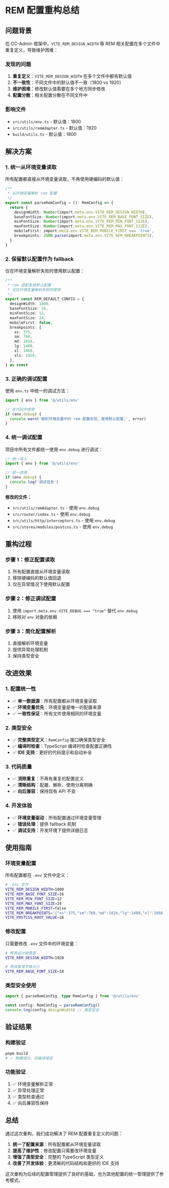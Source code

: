 # REM 配置重构总结

## 问题背景

在 CC-Admin 框架中，`VITE_REM_DESIGN_WIDTH` 等 REM 相关配置在多个文件中重复定义，导致维护困难：

### 发现的问题

1. **重复定义**：`VITE_REM_DESIGN_WIDTH` 在多个文件中都有默认值
2. **不一致性**：不同文件中的默认值不一致（1800 vs 1920）
3. **维护困难**：修改默认值需要在多个地方同步修改
4. **配置分散**：相关配置分散在不同文件中

### 影响文件

- `src/utils/env.ts` - 默认值：1800
- `src/utils/remAdapter.ts` - 默认值：1920
- `build/utils.ts` - 默认值：1800

## 解决方案

### 1. 统一从环境变量读取

所有配置都直接从环境变量读取，不再使用硬编码的默认值：

```typescript
/**
 * 从环境变量解析 rem 配置
 */
export const parseRemConfig = (): RemConfig => {
  return {
    designWidth: Number(import.meta.env.VITE_REM_DESIGN_WIDTH),
    baseFontSize: Number(import.meta.env.VITE_REM_BASE_FONT_SIZE),
    minFontSize: Number(import.meta.env.VITE_REM_MIN_FONT_SIZE),
    maxFontSize: Number(import.meta.env.VITE_REM_MAX_FONT_SIZE),
    mobileFirst: import.meta.env.VITE_REM_MOBILE_FIRST === 'true',
    breakpoints: JSON.parse(import.meta.env.VITE_REM_BREAKPOINTS),
  }
}
```

### 2. 保留默认配置作为 fallback

仅在环境变量解析失败时使用默认配置：

```typescript
/**
 * rem 适配系统默认配置
 * 仅在环境变量解析失败时使用
 */
export const REM_DEFAULT_CONFIG = {
  designWidth: 1800,
  baseFontSize: 16,
  minFontSize: 12,
  maxFontSize: 24,
  mobileFirst: false,
  breakpoints: {
    xs: 375,
    sm: 768,
    md: 1024,
    lg: 1400,
    xl: 1660,
    xls: 1920,
  },
} as const
```

### 3. 正确的调试配置

使用 `env.ts` 中统一的调试方法：

```typescript
import { env } from '@/utils/env'

// 在代码中使用
if (env.debug) {
  console.warn('解析环境变量中的 rem 配置失败，使用默认配置:', error)
}
```

### 4. 统一调试配置

项目中所有文件都统一使用 `env.debug` 进行调试：

```typescript
// 统一导入
import { env } from '@/utils/env'

// 统一使用
if (env.debug) {
  console.log('调试信息')
}
```

**修改的文件：**

- `src/utils/remAdapter.ts` - 使用 `env.debug`
- `src/router/index.ts` - 使用 `env.debug`
- `src/utils/http/interceptors.ts` - 使用 `env.debug`
- `src/stores/modules/postcss.ts` - 使用 `env.debug`

## 重构过程

### 步骤 1：修正配置读取

1. 所有配置直接从环境变量读取
2. 移除硬编码的默认值回退
3. 仅在异常情况下使用默认配置

### 步骤 2：修正调试配置

1. 使用 `import.meta.env.VITE_DEBUG === "true"` 替代 `env.debug`
2. 移除对 `env` 对象的依赖

### 步骤 3：简化配置解析

1. 直接解析环境变量
2. 提供异常处理机制
3. 保持类型安全

## 改进效果

### 1. 配置统一性

- ✅ **单一数据源**：所有配置都从环境变量读取
- ✅ **环境变量优先**：环境变量是唯一的配置来源
- ✅ **一致性保证**：所有文件使用相同的环境变量

### 2. 类型安全

- ✅ **完整类型定义**：`RemConfig` 接口确保类型安全
- ✅ **编译时检查**：TypeScript 编译时检查配置正确性
- ✅ **IDE 支持**：更好的代码提示和自动补全

### 3. 代码质量

- ✅ **消除重复**：不再有重复的配置定义
- ✅ **清晰结构**：配置、解析、使用分离明确
- ✅ **向后兼容**：保持现有 API 不变

### 4. 开发体验

- ✅ **环境变量驱动**：所有配置通过环境变量管理
- ✅ **错误处理**：提供 fallback 机制
- ✅ **调试支持**：开发环境下提供详细日志

## 使用指南

### 环境变量配置

所有配置都在 `.env` 文件中定义：

```bash
# .env 文件
VITE_REM_DESIGN_WIDTH=1800
VITE_REM_BASE_FONT_SIZE=16
VITE_REM_MIN_FONT_SIZE=12
VITE_REM_MAX_FONT_SIZE=24
VITE_REM_MOBILE_FIRST=false
VITE_REM_BREAKPOINTS='{"xs":375,"sm":768,"md":1024,"lg":1400,"xl":1660,"xls":1920}'
VITE_POSTCSS_ROOT_VALUE=16
```

### 修改配置

只需要修改 `.env` 文件中的环境变量：

```bash
# 修改设计稿宽度
VITE_REM_DESIGN_WIDTH=1920

# 修改基准字体大小
VITE_REM_BASE_FONT_SIZE=18
```

### 类型安全使用

```typescript
import { parseRemConfig, type RemConfig } from '@/utils/env'

const config: RemConfig = parseRemConfig()
console.log(config.designWidth) // 类型安全
```

## 验证结果

### 构建验证

```bash
pnpm build
# ✓ 构建成功，无编译错误
```

### 功能验证

1. ✅ 环境变量解析正常
2. ✅ 异常处理正常
3. ✅ 类型检查通过
4. ✅ 向后兼容性保持

## 总结

通过这次重构，我们成功解决了 REM 配置重复定义的问题：

1. **统一了配置来源**：所有配置都从环境变量读取
2. **提高了维护性**：修改配置只需要改环境变量
3. **增强了类型安全**：完整的 TypeScript 类型定义
4. **改善了开发体验**：更清晰的代码结构和更好的 IDE 支持

这次重构为后续的配置管理提供了良好的基础，也为其他配置的统一管理提供了参考模式。
